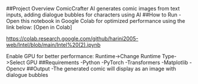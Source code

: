 ##Project Overview
ComicCrafter AI generates comic images from text inputs, adding dialogue bubbles for characters using AI
##How to Run
-Open this notebook in Google Colab for optimized performance using the link below:
[Open in Colab]

https://colab.research.google.com/github/harini2005-web/Intel/blob/main/Intel%20(2).ipynb

Enable GPU for better performance:
Runtime->Change Runtime Type->Select GPU
##Requirements
-Python
-PyTorch
-Transformers
-Matplotlib
-Opencv
##Output
-The generated comic will display as an image with dialogue bubbles
